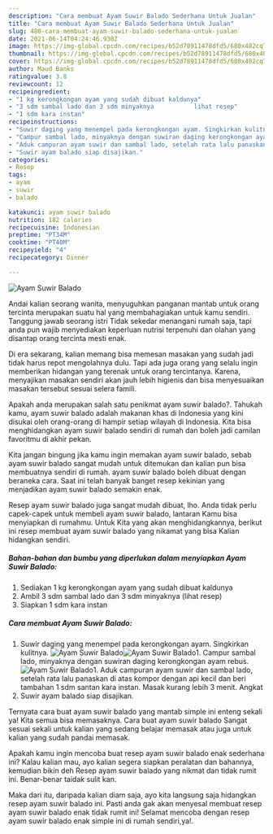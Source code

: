 ```yaml
---
description: "Cara membuat Ayam Suwir Balado Sederhana Untuk Jualan"
title: "Cara membuat Ayam Suwir Balado Sederhana Untuk Jualan"
slug: 480-cara-membuat-ayam-suwir-balado-sederhana-untuk-jualan
date: 2021-06-14T04:24:46.930Z
image: https://img-global.cpcdn.com/recipes/b52d78911478dfd5/680x482cq70/ayam-suwir-balado-foto-resep-utama.jpg
thumbnail: https://img-global.cpcdn.com/recipes/b52d78911478dfd5/680x482cq70/ayam-suwir-balado-foto-resep-utama.jpg
cover: https://img-global.cpcdn.com/recipes/b52d78911478dfd5/680x482cq70/ayam-suwir-balado-foto-resep-utama.jpg
author: Maud Banks
ratingvalue: 3.8
reviewcount: 12
recipeingredient:
- "1 kg kerongkongan ayam yang sudah dibuat kaldunya"
- "3 sdm sambal lado dan 3 sdm minyaknya           lihat resep"
- "1 sdm kara instan"
recipeinstructions:
- "Suwir daging yang menempel pada kerongkongan ayam. Singkirkan kulitnya."
- "Campur sambal lado, minyaknya dengan suwiran daging kerongkongan ayam rebus."
- "Aduk campuran ayam suwir dan sambal lado, setelah rata lalu panaskan di atas kompor dengan api kecil dan beri tambahan 1 sdm santan kara instan. Masak kurang lebih 3 menit. Angkat"
- "Suwir ayam balado siap disajikan."
categories:
- Resep
tags:
- ayam
- suwir
- balado

katakunci: ayam suwir balado 
nutrition: 182 calories
recipecuisine: Indonesian
preptime: "PT34M"
cooktime: "PT40M"
recipeyield: "4"
recipecategory: Dinner

---
```



![Ayam Suwir Balado](https://img-global.cpcdn.com/recipes/b52d78911478dfd5/680x482cq70/ayam-suwir-balado-foto-resep-utama.jpg)

Andai kalian seorang wanita, menyuguhkan panganan mantab untuk orang tercinta merupakan suatu hal yang membahagiakan untuk kamu sendiri. Tanggung jawab seorang istri Tidak sekedar menangani rumah saja, tapi anda pun wajib menyediakan keperluan nutrisi terpenuhi dan olahan yang disantap orang tercinta mesti enak.

Di era  sekarang, kalian memang bisa memesan masakan yang sudah jadi tidak harus repot mengolahnya dulu. Tapi ada juga orang yang selalu ingin memberikan hidangan yang terenak untuk orang tercintanya. Karena, menyajikan masakan sendiri akan jauh lebih higienis dan bisa menyesuaikan masakan tersebut sesuai selera famili. 



Apakah anda merupakan salah satu penikmat ayam suwir balado?. Tahukah kamu, ayam suwir balado adalah makanan khas di Indonesia yang kini disukai oleh orang-orang di hampir setiap wilayah di Indonesia. Kita bisa menghidangkan ayam suwir balado sendiri di rumah dan boleh jadi camilan favoritmu di akhir pekan.

Kita jangan bingung jika kamu ingin memakan ayam suwir balado, sebab ayam suwir balado sangat mudah untuk ditemukan dan kalian pun bisa membuatnya sendiri di rumah. ayam suwir balado boleh dibuat dengan beraneka cara. Saat ini telah banyak banget resep kekinian yang menjadikan ayam suwir balado semakin enak.

Resep ayam suwir balado juga sangat mudah dibuat, lho. Anda tidak perlu capek-capek untuk membeli ayam suwir balado, lantaran Kamu bisa menyiapkan di rumahmu. Untuk Kita yang akan menghidangkannya, berikut ini resep membuat ayam suwir balado yang nikamat yang bisa Kalian hidangkan sendiri.

<!--inarticleads1-->

##### Bahan-bahan dan bumbu yang diperlukan dalam menyiapkan Ayam Suwir Balado:

1. Sediakan 1 kg kerongkongan ayam yang sudah dibuat kaldunya
1. Ambil 3 sdm sambal lado dan 3 sdm minyaknya           (lihat resep)
1. Siapkan 1 sdm kara instan




<!--inarticleads2-->

##### Cara membuat Ayam Suwir Balado:

1. Suwir daging yang menempel pada kerongkongan ayam. Singkirkan kulitnya.
<img src="https://img-global.cpcdn.com/steps/f4649e3fa840869b/160x128cq70/ayam-suwir-balado-langkah-memasak-1-foto.jpg" alt="Ayam Suwir Balado"><img src="https://img-global.cpcdn.com/steps/dc9a35ac0f097523/160x128cq70/ayam-suwir-balado-langkah-memasak-1-foto.jpg" alt="Ayam Suwir Balado">1. Campur sambal lado, minyaknya dengan suwiran daging kerongkongan ayam rebus.
<img src="https://img-global.cpcdn.com/steps/518ca1115e3d4afc/160x128cq70/ayam-suwir-balado-langkah-memasak-2-foto.jpg" alt="Ayam Suwir Balado">1. Aduk campuran ayam suwir dan sambal lado, setelah rata lalu panaskan di atas kompor dengan api kecil dan beri tambahan 1 sdm santan kara instan. Masak kurang lebih 3 menit. Angkat
1. Suwir ayam balado siap disajikan.




Ternyata cara buat ayam suwir balado yang mantab simple ini enteng sekali ya! Kita semua bisa memasaknya. Cara buat ayam suwir balado Sangat sesuai sekali untuk kalian yang sedang belajar memasak atau juga untuk kalian yang sudah pandai memasak.

Apakah kamu ingin mencoba buat resep ayam suwir balado enak sederhana ini? Kalau kalian mau, ayo kalian segera siapkan peralatan dan bahannya, kemudian bikin deh Resep ayam suwir balado yang nikmat dan tidak rumit ini. Benar-benar taidak sulit kan. 

Maka dari itu, daripada kalian diam saja, ayo kita langsung saja hidangkan resep ayam suwir balado ini. Pasti anda gak akan menyesal membuat resep ayam suwir balado enak tidak rumit ini! Selamat mencoba dengan resep ayam suwir balado enak simple ini di rumah sendiri,ya!.

